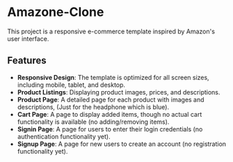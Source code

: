 # Amazone-Clone

This project is a responsive e-commerce template inspired by Amazon's user interface.

## Features

- **Responsive Design**: The template is optimized for all screen sizes, including mobile, tablet, and desktop.
- **Product Listings**: Displaying product images, prices, and descriptions.
- **Product Page**: A detailed page for each product with images and descriptions, (Just for the headphone which is blue).
- **Cart Page**: A page to display added items, though no actual cart functionality is available (no adding/removing items).
- **Signin Page**:  A page for users to enter their login credentials (no authentication functionality yet).
- **Signup Page**: A page for new users to create an account (no registration functionality yet).
